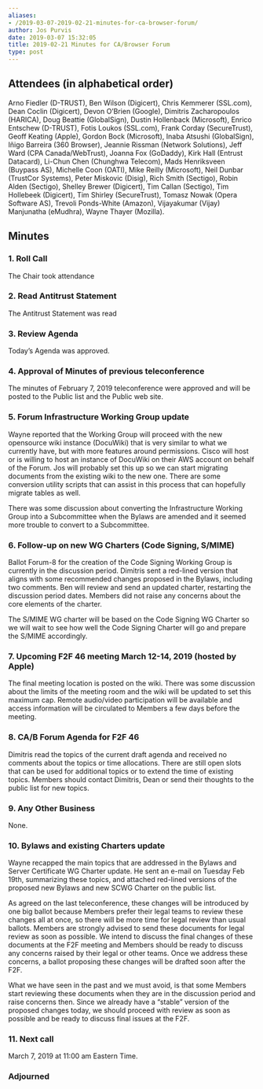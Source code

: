 ```yaml
---
aliases:
- /2019-03-07-2019-02-21-minutes-for-ca-browser-forum/
author: Jos Purvis
date: 2019-03-07 15:32:05
title: 2019-02-21 Minutes for CA/Browser Forum
type: post
---
```


## Attendees (in alphabetical order) 

Arno Fiedler (D-TRUST), Ben Wilson (Digicert), Chris Kemmerer (SSL.com), Dean Coclin (Digicert), Devon O’Brien (Google), Dimitris Zacharopoulos (HARICA), Doug Beattie (GlobalSign), Dustin Hollenback (Microsoft), Enrico Entschew (D-TRUST), Fotis Loukos (SSL.com), Frank Corday (SecureTrust), Geoff Keating (Apple), Gordon Bock (Microsoft), Inaba Atsushi (GlobalSign), Iñigo Barreira (360 Browser), Jeannie Rissman (Network Solutions), Jeff Ward (CPA Canada/WebTrust), Joanna Fox (GoDaddy), Kirk Hall (Entrust Datacard), Li-Chun Chen (Chunghwa Telecom), Mads Henriksveen (Buypass AS), Michelle Coon (OATI), Mike Reilly (Microsoft), Neil Dunbar (TrustCor Systems), Peter Miskovic (Disig), Rich Smith (Sectigo), Robin Alden (Sectigo), Shelley Brewer (Digicert), Tim Callan (Sectigo), Tim Hollebeek (Digicert), Tim Shirley (SecureTrust), Tomasz Nowak (Opera Software AS), Trevoli Ponds-White (Amazon), Vijayakumar (Vijay) Manjunatha (eMudhra), Wayne Thayer (Mozilla).

## Minutes



### 1. Roll Call



The Chair took attendance

### 2. Read Antitrust Statement



The Antitrust Statement was read

### 3. Review Agenda



Today’s Agenda was approved.

### 4. Approval of Minutes of previous teleconference 

The minutes of February 7, 2019 teleconference were approved and will be posted to the Public list and the Public web site.

### 5. Forum Infrastructure Working Group update 

Wayne reported that the Working Group will proceed with the new opensource wiki instance (DocuWiki) that is very similar to what we currently have, but with more features around permissions. Cisco will host or is willing to host an instance of DocuWiki on their AWS account on behalf of the Forum. Jos will probably set this up so we can start migrating documents from the existing wiki to the new one. There are some conversion utility scripts that can assist in this process that can hopefully migrate tables as well.

There was some discussion about converting the Infrastructure Working Group into a Subcommittee when the Bylaws are amended and it seemed more trouble to convert to a Subcommittee.

### 6. Follow-up on new WG Charters (Code Signing, S/MIME)



Ballot Forum-8 for the creation of the Code Signing Working Group is currently in the discussion period. Dimitris sent a red-lined version that aligns with some recommended changes proposed in the Bylaws, including two comments. Ben will review and send an updated charter, restarting the discussion period dates. Members did not raise any concerns about the core elements of the charter.

The S/MIME WG charter will be based on the Code Signing WG Charter so we will wait to see how well the Code Signing Charter will go and prepare the S/MIME accordingly.

### 7. Upcoming F2F 46 meeting March 12-14, 2019 (hosted by Apple) 

The final meeting location is posted on the wiki. There was some discussion about the limits of the meeting room and the wiki will be updated to set this maximum cap. Remote audio/video participation will be available and access information will be circulated to Members a few days before the meeting.

### 8. CA/B Forum Agenda for F2F 46 

Dimitris read the topics of the current draft agenda and received no comments about the topics or time allocations. There are still open slots that can be used for additional topics or to extend the time of existing topics. Members should contact Dimitris, Dean or send their thoughts to the public list for new topics.

### 9. Any Other Business 

None.

### 10. Bylaws and existing Charters update 

Wayne recapped the main topics that are addressed in the Bylaws and Server Certificate WG Charter update. He sent an e-mail on Tuesday Feb 19th, summarizing these topics, and attached red-lined versions of the proposed new Bylaws and new SCWG Charter on the public list.

As agreed on the last teleconference, these changes will be introduced by one big ballot because Members prefer their legal teams to review these changes all at once, so there will be more time for legal review than usual ballots. Members are strongly advised to send these documents for legal review as soon as possible. We intend to discuss the final changes of these documents at the F2F meeting and Members should be ready to discuss any concerns raised by their legal or other teams. Once we address these concerns, a ballot proposing these changes will be drafted soon after the F2F.

What we have seen in the past and we must avoid, is that some Members start reviewing these documents when they are in the discussion period and raise concerns then. Since we already have a “stable” version of the proposed changes today, we should proceed with review as soon as possible and be ready to discuss final issues at the F2F.

### 11. Next call 

March 7, 2019 at 11:00 am Eastern Time.

### Adjourned
